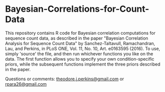 # Bayesian-Correlations-for-Count-Data

This repository contains R code for Bayesian correlation computations for sequence count data, as described in the paper "Bayesian Correlation Analysis for Sequence Count Data" by Sanchez-Taltavull, Ramachandran, Lau, and Perkins, in PLoS ONE, Vol. 11, No. 10, Art. e0163595 (2016). To use, simply 'source' the file, and then run whichever functions you like on the data. The first function allows you to specify your own condition-specific priors, while the subsequent functions implement the three priors described in the paper.

Questions or comments: theodore.j.perkins@gmail.com or rpara26@gmail.com
